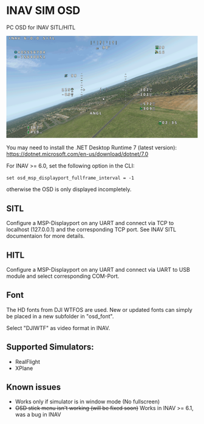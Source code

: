 ﻿# INAV SIM OSD

PC OSD for INAV SITL/HITL

![INAV-Sim-OSD](img/INAV-SIM-OSD.png)

You may need to install the .NET Desktop Runtime 7 (latest version): https://dotnet.microsoft.com/en-us/download/dotnet/7.0

For INAV >= 6.0, set the following option in the CLI:

```set osd_msp_displayport_fullframe_interval = -1```

otherwise the OSD is only displayed incompletely.

## SITL
Configure a MSP-Displayport on any UART and connect via TCP to localhost (127.0.0.1) and the corresponding TCP port.
See INAV SITL documentaion for more details.

## HITL
Configure a MSP-Displayport on any UART and connect via UART to USB module and select corresponding COM-Port.

## Font
The HD fonts from DJI WTFOS are used. New or updated fonts can simply be placed in a new subfolder in "osd_font".

Select "DJIWTF" as video format in INAV.

## Supported Simulators:
- RealFlight
- XPlane

## Known issues
- Works only if simulator is in window mode (No fullscreen)
- ~~OSD stick menu isn't working (will be fixed soon)~~ Works in INAV >= 6.1, was a bug in INAV
